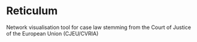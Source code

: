 # Reticulum
Network visualisation tool for case law stemming from the Court of Justice of the European Union (CJEU/CVRIA)
